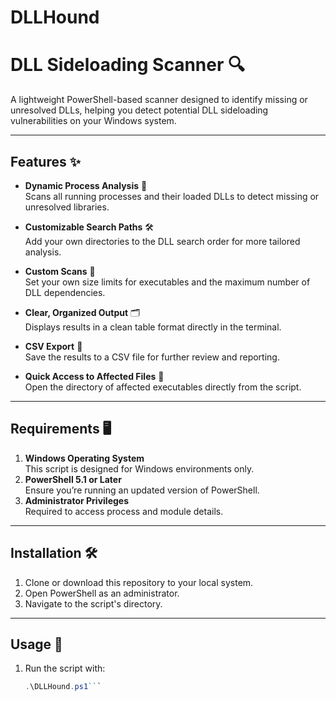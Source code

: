 # DLLHound
# DLL Sideloading Scanner 🔍

A lightweight PowerShell-based scanner designed to identify missing or unresolved DLLs, helping you detect potential DLL sideloading vulnerabilities on your Windows system.

---

## Features ✨

- **Dynamic Process Analysis** 🔄  
  Scans all running processes and their loaded DLLs to detect missing or unresolved libraries.

- **Customizable Search Paths** 🛠️  
  Add your own directories to the DLL search order for more tailored analysis.

- **Custom Scans** 📏  
  Set your own size limits for executables and the maximum number of DLL dependencies.

- **Clear, Organized Output** 🗂️  
  Displays results in a clean table format directly in the terminal.

- **CSV Export** 📄  
  Save the results to a CSV file for further review and reporting.

- **Quick Access to Affected Files** 🚪  
  Open the directory of affected executables directly from the script.

---

## Requirements 🖥️

1. **Windows Operating System**  
   This script is designed for Windows environments only.
2. **PowerShell 5.1 or Later**  
   Ensure you’re running an updated version of PowerShell.
3. **Administrator Privileges**  
   Required to access process and module details.

---

## Installation 🛠️

1. Clone or download this repository to your local system.
2. Open PowerShell as an administrator.
3. Navigate to the script's directory.

---

## Usage 🚀

1. Run the script with:
   ```powershell
   .\DLLHound.ps1```
